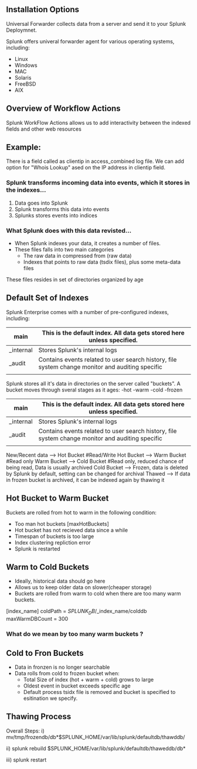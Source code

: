 

## Installation Options
Universal Forwarder collects data from a server and send it to your Splunk 
Deploymnet.


Splunk offers univeral forwarder agent for various operating systems, including:

-   Linux
-   Windows
-   MAC
-   Solaris 
-   FreeBSD
-   AIX





## Overview of Workflow Actions


Splunk WorkFlow Actions allows us to add interactivity between the indexed fields and 
other web resources

## Example:

There is a field called as clientip in access_combined log file.
We can add option for "Whois Lookup" ased on the IP address in 
clientip field.

### Splunk transforms incoming data into events, which it stores in the indexes...


1. Data goes into Splunk
2. Splunk transforms this data into events
3. Splunks stores events into indices


### What Splunk does with this data revisted...

-   When Splunk indexes your data, it creates a number of files.
-   These files falls into two main categories
    *   The raw data in compressed from (raw data)
    *   Indexes that points to raw data (tsdix files), plus some meta-data files
    
These files resides in set of directories organized by age


    
    
    
## Default Set of Indexes

Splunk Enterprise comes with a number of pre-configured indexes, including:

| main      | This is the default index.   All data gets stored here unless specified.                         |
|-----------|--------------------------------------------------------------------------------------------------|
| _internal | Stores Splunk's internal logs                                                                    |
| _audit    | Contains events related to user search history, file system change monitor and auditing specific |
|           |                                                                                                  |






Splunk stores all it's data in directories on the server called "buckets".
A bucket moves through sveral stages as it ages:
    -hot
    -warm
    -cold
    -frozen
    
    
    
| main      | This is the default index.   All data gets stored here unless specified.                         |
|-----------|--------------------------------------------------------------------------------------------------|
| _internal | Stores Splunk's internal logs                                                                    |
| _audit    | Contains events related to user search history, file system change monitor and auditing specific |
|           |                                                                                                  |
    


New/Recent data --> Hot Bucket #Read/Write
Hot Bucket --> Warm Bucket  #Read only
Warm Bucket --> Cold Bucket #Read only, reduced chance of being read, Data is usually archived
Cold Bucket --> Frozen, data is deleted by Splunk by default, setting can be changed for archival
Thawed --> If data in frozen bucket is archived, it can be indexed again by thawing it




## Hot Bucket to Warm Bucket

Buckets are rolled from hot to warm in the following condition:

*   Too man hot buckets [maxHotBuckets]
*   Hot bucket has not recieved data since a while
*   Timespan of buckets is too large
*   Index clustering repliction error
*   Splunk is restarted





## Warm to Cold Buckets

-  Ideally, historical data should go here
-  Allows us to keep older data on slower(cheaper storage)
-  Buckets are rolled from warm to cold when there are too many warm buckets.


[index_name]
coldPath = $SPLUNK_DB/$_index_name/colddb
maxWarmDBCount = 300



### What do we mean by too many warm buckets ?



## Cold to Fron Buckets

-  Data in fronzen is no longer searchable
-  Data rolls from cold to frozen bucket when:
    *   Total Size of index (hot + warm + cold) grows to large
    *   Oldest event in bucket exceeds specific age
    *   Default process tsidx file is removed and bucket is specified to
        esitination we specify.



## Thawing Process 

Overall Steps:
i) mv/tmp/frozendb/db*$SPLUNK_HOME/var/lib/splunk/defaultdb/thawddb/

ii) splunk rebuild $SPLUNK_HOME/var/lib/splunk/defaultdb/thaweddb/db*

iii) splunk restart





































